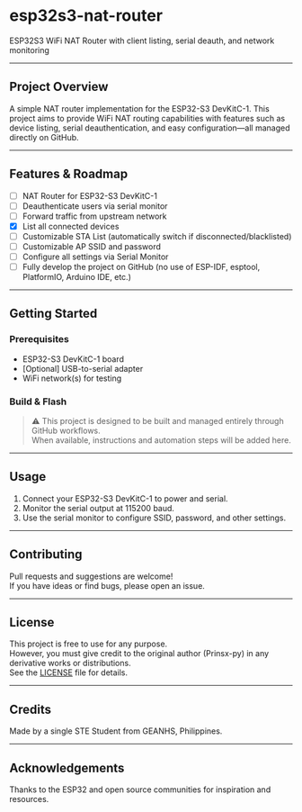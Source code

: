 # esp32s3-nat-router

ESP32S3 WiFi NAT Router with client listing, serial deauth, and network monitoring

---

## Project Overview

A simple NAT router implementation for the ESP32-S3 DevKitC-1. This project aims to provide WiFi NAT routing capabilities with features such as device listing, serial deauthentication, and easy configuration—all managed directly on GitHub.

---

## Features & Roadmap

- [ ] NAT Router for ESP32-S3 DevKitC-1
- [ ] Deauthenticate users via serial monitor
- [ ] Forward traffic from upstream network
- [x] List all connected devices
- [ ] Customizable STA List (automatically switch if disconnected/blacklisted)
- [ ] Customizable AP SSID and password
- [ ] Configure all settings via Serial Monitor
- [ ] Fully develop the project on GitHub (no use of ESP-IDF, esptool, PlatformIO, Arduino IDE, etc.)

---

## Getting Started

### Prerequisites

- ESP32-S3 DevKitC-1 board
- [Optional] USB-to-serial adapter
- WiFi network(s) for testing

### Build & Flash

> ⚠️ This project is designed to be built and managed entirely through GitHub workflows.  
> When available, instructions and automation steps will be added here.

---

## Usage

1. Connect your ESP32-S3 DevKitC-1 to power and serial.
2. Monitor the serial output at 115200 baud.
3. Use the serial monitor to configure SSID, password, and other settings.

---

## Contributing

Pull requests and suggestions are welcome!  
If you have ideas or find bugs, please open an issue.

---

## License

This project is free to use for any purpose.  
However, you must give credit to the original author (Prinsx-py) in any derivative works or distributions.  
See the [LICENSE](LICENSE) file for details.

---

## Credits

Made by a single STE Student from GEANHS, Philippines.

---

## Acknowledgements

Thanks to the ESP32 and open source communities for inspiration and resources.

